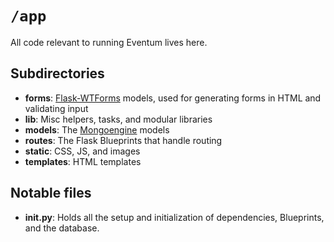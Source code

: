 # `/app`

All code relevant to running Eventum lives here.

## Subdirectories

- **forms**: [Flask-WTForms][flask-wtforms] models, used for generating forms in HTML and validating input
- **lib**: Misc helpers, tasks, and modular libraries
- **models**: The [Mongoengine][mongoengine] models
- **routes**: The Flask Blueprints that handle routing
- **static**: CSS, JS, and images
- **templates**: HTML templates

## Notable files

- **__init__.py**: Holds all the setup and initialization of dependencies, Blueprints, and the database.


[mongoengine]: http://docs.mongoengine.org/
[flask-wtforms]: https://flask-wtf.readthedocs.org/en/latest/
